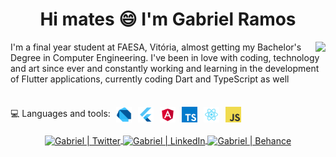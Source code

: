 <!--
**whosramos/whosramos** is a ✨ _special_ ✨ repository because its `README.md` (this file) appears on your GitHub profile.

Here are some ideas to get you started:

- 🔭 I’m currently working on ...
- 🌱 I’m currently learning ...
- 👯 I’m looking to collaborate on ...
- 🤔 I’m looking for help with ...
- 💬 Ask me about ...
- 📫 How to reach me: ...
- 😄 Pronouns: ...
- ⚡ Fun fact: ...
-->

<!-- TITLE -->
<h1 align="center"> Hi mates 😄 I'm Gabriel Ramos</h1>

<!-- STATS -->
<img align="right" src="https://github-readme-stats.vercel.app/api?username=whosramos&&show_icons=false&title_color=191919&icon_color=191919&text_color=ffffffbg_color=ffffff&hide=prs,issues" />

<!-- ABOUT -->
I'm a final year student at FAESA, Vitória, almost getting my Bachelor's Degree in Computer Engineering. I've been in love with coding, technology and art since ever and constantly working and learning in the development of Flutter applications, currently coding Dart and TypeScript as well<br><br/>

<!-- LANGUAGES -->
💻 Languages and tools: <img align="center" height="25" style="margin:5px" src="https://raw.githubusercontent.com/github/explore/80688e429a7d4ef2fca1e82350fe8e3517d3494d/topics/dart/dart.png"></img><img style="margin:5px"  align="center" height="25" src="https://raw.githubusercontent.com/github/explore/80688e429a7d4ef2fca1e82350fe8e3517d3494d/topics/flutter/flutter.png"></img><img style="margin:5px"  align="center" height="25" src="https://raw.githubusercontent.com/github/explore/80688e429a7d4ef2fca1e82350fe8e3517d3494d/topics/angular/angular.png"></img><img style="margin:5px" align="center" height="25" src="https://raw.githubusercontent.com/github/explore/80688e429a7d4ef2fca1e82350fe8e3517d3494d/topics/typescript/typescript.png"></img><img style="margin:5px"  align="center" height="25" src="https://raw.githubusercontent.com/github/explore/80688e429a7d4ef2fca1e82350fe8e3517d3494d/topics/react/react.png"></img><img style="margin:5px"  align="center" height="25" src="https://raw.githubusercontent.com/github/explore/80688e429a7d4ef2fca1e82350fe8e3517d3494d/topics/javascript/javascript.png"></img>

<!-- SOCIAL -->
<p align="center">
  <a href="https://twitter.com/whosramoss">
    <img align="center" alt="Gabriel | Twitter"  src="https://img.icons8.com/bubbles/50/000000/twitter.png" />
  </a>
  <a href="https://www.linkedin.com/in/whosramoss/">
    <img align="center" alt="Gabriel | LinkedIn" src="https://img.icons8.com/bubbles/50/000000/linkedin.png" />
  </a>
  <a href="https://www.behance.net/whosramoss">
    <img align="center" alt="Gabriel | Behance"src="https://img.icons8.com/bubbles/50/000000/behance.png" />
  </a>
</p> 



<!-- <p align="left"> <img src="https://komarev.com/ghpvc/?username=whosramos" alt="users" /> </p> -->
